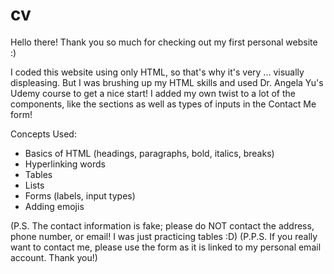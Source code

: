 # cv

Hello there! Thank you so much for checking out my first personal website :)

I coded this website using only HTML, so that's why it's very ... visually displeasing. But I was brushing up my HTML skills and used Dr. Angela Yu's Udemy course to get a nice start! I added my own twist to a lot of the components, like the sections as well as types of inputs in the Contact Me form!

Concepts Used:
- Basics of HTML (headings, paragraphs, bold, italics, breaks)
- Hyperlinking words
- Tables
- Lists
- Forms (labels, input types)
- Adding emojis

(P.S. The contact information is fake; please do NOT contact the address, phone number, or email! I was just practicing tables :D)
(P.P.S. If you really want to contact me, please use the form as it is linked to my personal email account. Thank you!)
